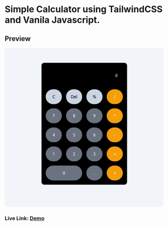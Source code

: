 # Simple Calculator using TailwindCSS and Vanila Javascript.

## Preview
![Calculator Preview](https://raw.githubusercontent.com/AveyBD/tailwind-css-calculator/master/cal.png "Calculator Preview")

### Live Link: [Demo](https://aveybd.github.io/tailwind-css-calculator/ "Demo")
